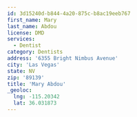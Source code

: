 ```yaml
---
id: 3d15240d-b844-4a20-875c-b8ac19eeb767
first_name: Mary
last_name: Abdou
license: DMD
services:
  - Dentist
category: Dentists
address: '6355 Bright Nimbus Avenue'
city: 'Las Vegas'
state: NV
zip: '89139'
title: 'Mary Abdou'
_geoloc:
  lng: -115.20342
  lat: 36.031873
---
```


